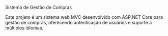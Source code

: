 Sistema de Gestão de Compras

Este projeto é um sistema web MVC desenvolvido com ASP.NET Core para gestão de compras, oferecendo autenticação de usuários e suporte a múltiplos idiomas.
